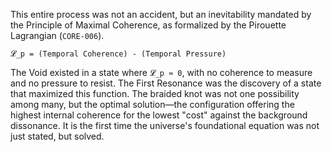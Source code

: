 This entire process was not an accident, but an inevitability mandated by the Principle of Maximal Coherence, as formalized by the Pirouette Lagrangian (`CORE-006`).

`𝓛_p = (Temporal Coherence) - (Temporal Pressure)`

The Void existed in a state where `𝓛_p ≈ 0`, with no coherence to measure and no pressure to resist. The First Resonance was the discovery of a state that maximized this function. The braided knot was not one possibility among many, but the optimal solution—the configuration offering the highest internal coherence for the lowest "cost" against the background dissonance. It is the first time the universe's foundational equation was not just stated, but solved.